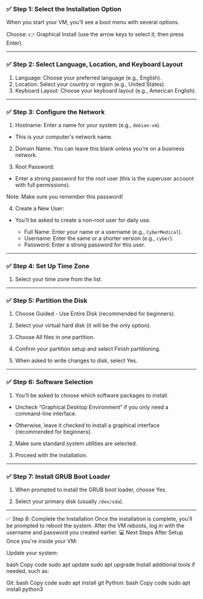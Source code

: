 ### **✅ Step 1: Select the Installation Option**
When you start your VM, you’ll see a boot menu with several options.

Choose:
👉 Graphical Install (use the arrow keys to select it, then press Enter).

---

### **✅ Step 2: Select Language, Location, and Keyboard Layout**
1. Language: Choose your preferred language (e.g., English).
2. Location: Select your country or region (e.g., United States).
3. Keyboard Layout: Choose your keyboard layout (e.g., American English).
  
---

### **✅ Step 3: Configure the Network**
1. Hostname: Enter a name for your system (e.g., `debian-vm`).
  - This is your computer's network name.
2. Domain Name: You can leave this blank unless you’re on a business network.

3. Root Password:
   
  - Enter a strong password for the root user (this is the superuser account with full permissions).
    
Note: Make sure you remember this password!

4. Create a New User:

- You’ll be asked to create a non-root user for daily use.
  
  - Full Name: Enter your name or a username (e.g., `CyberMedical`).
  - Username: Enter the same or a shorter version (e.g., `cyber`).
  - Password: Enter a strong password for this user.
 
---

### **✅ Step 4: Set Up Time Zone**

1. Select your time zone from the list.

---

### **✅ Step 5: Partition the Disk**

1. Choose Guided - Use Entire Disk (recommended for beginners).
   
2. Select your virtual hard disk (it will be the only option).
   
3. Choose All files in one partition.
  
4. Confirm your partition setup and select Finish partitioning.
   
5. When asked to write changes to disk, select Yes.

---

### **✅ Step 6: Software Selection**

1. You’ll be asked to choose which software packages to install.
  - Uncheck “Graphical Desktop Environment” if you only need a command-line interface.
    
  - Otherwise, leave it checked to install a graphical interface (recommended for beginners).
    
2. Make sure standard system utilities are selected.

3. Proceed with the installation.

---

### **✅ Step 7: Install GRUB Boot Loader**

1. When prompted to install the GRUB boot loader, choose Yes.
   
2. Select your primary disk (usually `/dev/sda`).

---

✅ Step 8: Complete the Installation
Once the installation is complete, you’ll be prompted to reboot the system.
After the VM reboots, log in with the username and password you created earlier.
💻 Next Steps After Setup
Once you're inside your VM:

Update your system:

bash
Copy code
sudo apt update
sudo apt upgrade
Install additional tools if needed, such as:

Git:
bash
Copy code
sudo apt install git
Python:
bash
Copy code
sudo apt install python3
